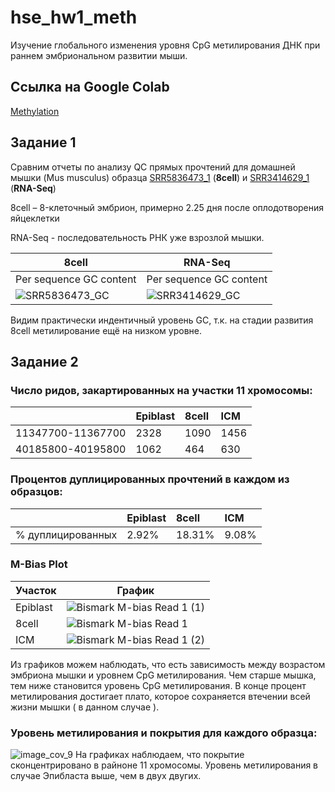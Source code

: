# hse_hw1_meth
Изучение глобального изменения уровня CpG метилирования ДНК при раннем эмбриональном развитии мыши.

## Ссылка на Google Colab
[Methylation](https://colab.research.google.com/drive/1Yy5UmCxmQv71WKLueuSOW7T8VM9urvIa?usp=sharing)
## Задание 1
Сравним отчеты по анализу QC прямых прочтений для домашней мышки (Mus musculus) образца [SRR5836473_1](https://www.ebi.ac.uk/ena/browser/view/SRR5836473?show=reads) (**8cell**) и [SRR3414629_1](https://www.ebi.ac.uk/ena/browser/view/SRR3414629?show=reads) (**RNA-Seq**) 

8cell – 8-клеточный эмбрион, примерно 2.25 дня после оплодотворения яйцеклетки

RNA-Seq - последовательность РНК уже взрозлой мышки. 

| **8cell**     |           **RNA-Seq**            |
|----------------------------|---------------------------|
|Per sequence GC content     | Per sequence GC content    |
|![SRR5836473_GC](https://user-images.githubusercontent.com/60792064/154817884-2676a33f-5f97-4b54-8f17-67e0978c6207.png) | ![SRR3414629_GC](https://user-images.githubusercontent.com/60792064/154817893-478fc873-6147-4343-bd1a-ecfc1a73b38c.png)|

Видим практически индентичный уровень GC, т.к. на стадии развития 8cell метилирование ещё на низком уровне. 

## Задание 2
### Число ридов, закартированных на участки 11 хромосомы:
|                 | Epiblast | 8cell | ICM |
|-----------------|:---------|:------|:-----|
|11347700-11367700|2328      |1090   |1456 |
|40185800-40195800|1062      |464    |630  |

### Процентов дуплицированных прочтений в каждом из образцов:
|                 | Epiblast | 8cell | ICM |
|-----------------|:---------|:------|:-----|
|% дуплицированных|2.92%    |18.31%   |9.08% |

### M-Bias Plot
|Участок| График|
|---------------------------|---------------------------|
|Epiblast|![Bismark M-bias Read 1 (1)](https://user-images.githubusercontent.com/60792064/155027279-21b34b58-c5b3-4708-8b3c-2f3c370906e2.png)|
|8cell|![Bismark M-bias Read 1](https://user-images.githubusercontent.com/60792064/155027233-a789414b-1390-428c-8951-af82872cd9ef.png) |
| ICM |![Bismark M-bias Read 1 (2)](https://user-images.githubusercontent.com/60792064/155027309-eb0ab5a4-c9e9-4225-a80a-9b68d03acddf.png)|
Из графиков можем наблюдать, что есть зависимость между возрастом эмбриона мышки и уровнем CpG метилирования. 
Чем старше мышка, тем ниже становится уровень CpG метилирования. В конце процент метилирования достигает плато, которое сохраняется втечении всей жизни мышки ( в данном случае ). 

### Уровень метилирования и покрытия для каждого образца:
![image_cov_9](https://user-images.githubusercontent.com/60792064/155025544-0f9ce294-f1dc-483c-ad6e-d29c39c224d1.png)
На графиках наблюдаем, что покрытие сконцентрировано в райноне 11 хромосомы. Уровень метилирования в случае Эпибласта выше, чем в двух двугих.
